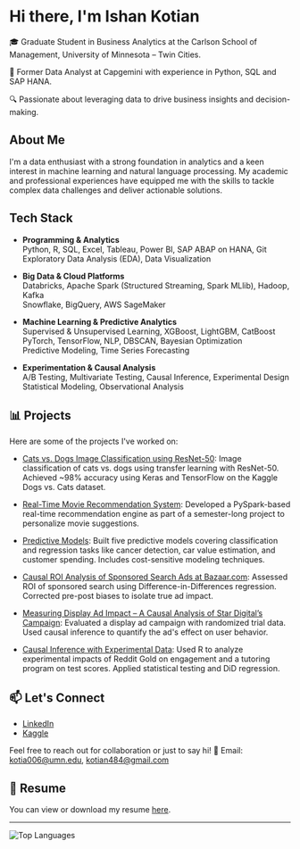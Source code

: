 # Hi there, I'm Ishan Kotian

🎓 Graduate Student in Business Analytics at the Carlson School of Management, University of Minnesota – Twin Cities.

💼 Former Data Analyst at Capgemini with experience in Python, SQL and SAP HANA.

🔍 Passionate about leveraging data to drive business insights and decision-making.



## About Me

I'm a data enthusiast with a strong foundation in analytics and a keen interest in machine learning and natural language processing. My academic and professional experiences have equipped me with the skills to tackle complex data challenges and deliver actionable solutions.



## Tech Stack

- **Programming & Analytics**  
Python, R, SQL, Excel, Tableau, Power BI, SAP ABAP on HANA, Git  
Exploratory Data Analysis (EDA), Data Visualization

- **Big Data & Cloud Platforms**  
Databricks, Apache Spark (Structured Streaming, Spark MLlib), Hadoop, Kafka  
Snowflake, BigQuery, AWS SageMaker

- **Machine Learning & Predictive Analytics**  
Supervised & Unsupervised Learning, XGBoost, LightGBM, CatBoost  
PyTorch, TensorFlow, NLP, DBSCAN, Bayesian Optimization  
Predictive Modeling, Time Series Forecasting

- **Experimentation & Causal Analysis**  
A/B Testing, Multivariate Testing, Causal Inference, Experimental Design  
Statistical Modeling, Observational Analysis


## 📊 Projects

Here are some of the projects I've worked on:

- [Cats vs. Dogs Image Classification using ResNet-50](https://github.com/Ishan-Kotian/Cats-vs-Dogs-Image-Classification-using-ResNet-50): Image classification of cats vs. dogs using transfer learning with ResNet-50. Achieved ~98% accuracy using Keras and TensorFlow on the Kaggle Dogs vs. Cats dataset.

- [Real-Time Movie Recommendation System](https://github.com/Ishan-Kotian/Real-Time-Movie-Recommendation-System): Developed a PySpark-based real-time recommendation engine as part of a semester-long project to personalize movie suggestions.

- [Predictive Models](https://github.com/Ishan-Kotian/Predictive-Models): Built five predictive models covering classification and regression tasks like cancer detection, car value estimation, and customer spending. Includes cost-sensitive modeling techniques.

- [Causal ROI Analysis of Sponsored Search Ads at Bazaar.com](https://github.com/Ishan-Kotian/Causal-ROI-Analysis-of-Sponsored-Search-Ads-at-Bazaar.com): Assessed ROI of sponsored search using Difference-in-Differences regression. Corrected pre-post biases to isolate true ad impact.

- [Measuring Display Ad Impact – A Causal Analysis of Star Digital’s Campaign](https://github.com/Ishan-Kotian/Measuring-Display-Ad-Impact-A-Causal-Analysis-of-Star-Digital-s-Campaign): Evaluated a display ad campaign with randomized trial data. Used causal inference to quantify the ad's effect on user behavior.

- [Causal Inference with Experimental Data](https://github.com/Ishan-Kotian/Causal-Inference-with-Experimental-Data): Used R to analyze experimental impacts of Reddit Gold on engagement and a tutoring program on test scores. Applied statistical testing and DiD regression.



## 📫 Let's Connect

- [LinkedIn](https://www.linkedin.com/in/ishan-kotian/)
- [Kaggle](https://www.kaggle.com/lykin22)

Feel free to reach out for collaboration or just to say hi!
📧 Email: kotia006@umn.edu, kotian484@gmail.com

## 📄 Resume

You can view or download my resume [here](https://www.linkedin.com/in/ishan-kotian/overlay/1748104543374/single-media-viewer/?profileId=ACoAADJUhj8BnRuz9VUmkDIryyf4r1LudawbWNc).

---


![Top Languages](https://github-readme-stats.vercel.app/api/top-langs/?username=Ishan-Kotian&layout=compact&theme=radical)
